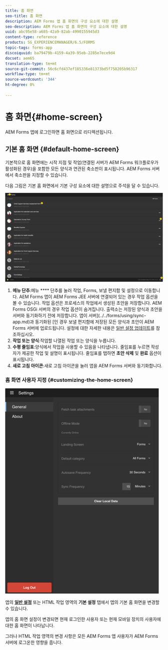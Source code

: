 ```yaml
---
title: 홈 화면
seo-title: 홈 화면
description: AEM Forms 앱 홈 화면의 구성 요소에 대한 설명
seo-description: AEM Forms 앱 홈 화면의 구성 요소에 대한 설명
uuid: abc95e58-a685-42a9-82ab-4990155945d3
content-type: reference
products: SG_EXPERIENCEMANAGER/6.5/FORMS
topic-tags: forms-app
discoiquuid: ba79479b-4159-4a39-95eb-2285e7ece9d4
docset: aem65
translation-type: tm+mt
source-git-commit: 56c6cfd437ef185336e81373bd5f758205b96317
workflow-type: tm+mt
source-wordcount: '344'
ht-degree: 0%

---
```



# 홈 화면{#home-screen}

AEM Forms 앱에 로그인하면 홈 화면으로 리디렉션됩니다.

## 기본 홈 화면 {#default-home-screen}

기본적으로 홈 화면에는 시작 지점 및 작업(연결된 서버가 AEM Forms 워크플로우가 활성화된 경우)을 포함한 모든 양식과 연관된 축소판이 표시됩니다. AEM Forms 서버에서 축소판을 지정할 수 있습니다.

다음 그림은 기본 홈 화면에서 기본 구성 요소에 대한 설명으로 주석을 달 수 있습니다.

![Forms 앱 홈 화면](assets/home-screen-1.png)

<!--Click to enlarge

![home-screen-1-1](assets/home-screen-1-1.png)-->

1. **메뉴 단추**:메뉴  **** 단추를 눌러 작업, Forms, 보낼 편지함 및 설정으로 이동합니다. AEM Forms 앱이 AEM Forms JEE 서버에 연결되어 있는 경우 작업 옵션을 볼 수 있습니다. 작업 옵션은 프로세스의 작업에서 생성된 초안을 저장합니다. AEM Forms OSGi 서버의 경우 작업 옵션이 숨겨집니다. 출력소는 저장된 양식과 초안을 서버와 동기화하기 전에 저장합니다. 앱이 서버](../../forms/using/sync-app.md)과 동기화된 [인 경우 보낼 편지함에 저장된 모든 양식과 초안이 AEM Forms 서버에 업로드됩니다. 설정에 대한 자세한 내용은 [일반 설정 업데이트](../../forms/using/update-general-settings.md)를 참조하십시오.
1. **작업 또는 양식**:작업할 나열된 작업 또는 양식을 누릅니다.
1. **수평 줄임표**:양식에서 작업을 사용할 수 있음을 나타냅니다. 줄임표를 누르면 작성자가 제공한 작업 및 설명이 표시됩니다. 줄임표를 탭하면 **초안 삭제** 및 **완료** 옵션이 표시됩니다.
1. **새로 고침 아이콘**:새로 고침 아이콘을 눌러 앱을 AEM Forms 서버와 동기화합니다.

### 홈 화면 사용자 지정 {#customizing-the-home-screen}

![일반 설정](assets/gen-settings.png)

앱의 **[일반 설정](../../forms/using/update-general-settings.md)** 또는 HTML 작업 영역의 **기본 설정** 탭에서 앱의 기본 홈 화면을 변경할 수 있습니다.

앱의 홈 화면 설정이 변경되면 현재 로그인한 사용자 또는 현재 모바일 장치의 사용자에 대한 홈 화면이 나타납니다.

그러나 HTML 작업 영역의 변경 사항은 모든 AEM Forms 앱 사용자가 AEM Forms 서버에 로그온한 영향을 줍니다.
